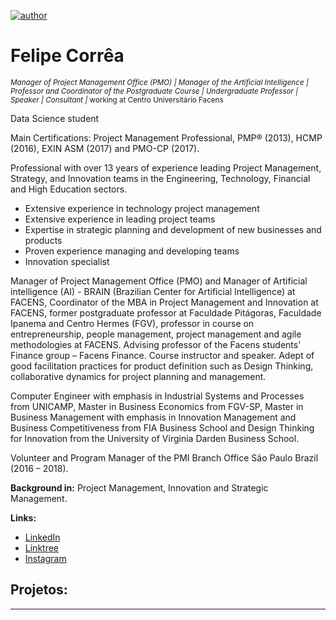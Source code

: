 [![author](https://img.shields.io/badge/Linkedin-ftcorrea-red)](https://www.linkedin.com/in/ftcorrea)

# Felipe Corrêa
<sub>*Manager of Project Management Office (PMO) | Manager of the Artificial Intelligence | Professor and Coordinator of the Postgraduate Course | Undergraduate Professor | Speaker | Consultant |* working at Centro Universitário Facens</sub>

Data Science student 

Main Certifications: Project Management Professional, PMP® (2013), HCMP (2016), EXIN ASM (2017) and PMO-CP (2017).

Professional with over 13 years of experience leading Project Management, Strategy, and Innovation teams in the Engineering, Technology, Financial and High Education sectors.

- Extensive experience in technology project management
- Extensive experience in leading project teams
- Expertise in strategic planning and development of new businesses and products
- Proven experience managing and developing teams
- Innovation specialist

Manager of Project Management Office (PMO) and Manager of Artificial intelligence (AI) - BRAIN (Brazilian Center for Artificial Intelligence) at FACENS, Coordinator of the MBA in Project Management and Innovation at FACENS, former postgraduate professor at Faculdade Pitágoras, Faculdade Ipanema and Centro Hermes (FGV), professor in course on entrepreneurship, people management, project management and agile methodologies at FACENS. Advising professor of the Facens students' Finance group – Facens Finance. Course instructor and speaker. Adept of good facilitation practices for product definition such as Design Thinking, collaborative dynamics for project planning and management.

Computer Engineer with emphasis in Industrial Systems and Processes from UNICAMP, Master in Business Economics from FGV-SP, Master in Business Management with emphasis in Innovation Management and Business Competitiveness from FIA Business School and Design Thinking for Innovation from the University of Virginia Darden Business School.

Volunteer and Program Manager of the PMI Branch Office São Paulo Brazil (2016 – 2018).

**Background in:** Project Management, Innovation and Strategic Management.

**Links:**
* [LinkedIn](https://www.linkedin.com/in/ftcorrea/)
* [Linktree](https://linktr.ee/cafecominovacao)
* [Instagram](https://www.instagram.com/cafecominovacao/)

## Projetos:
---
